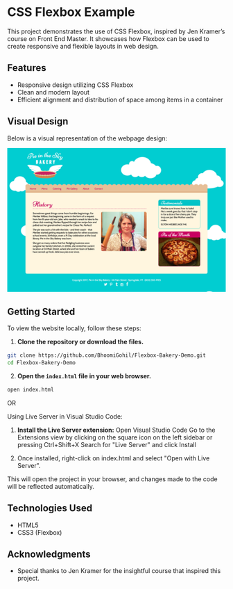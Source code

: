 # CSS Flexbox Example

This project demonstrates the use of CSS Flexbox, inspired by Jen Kramer’s course on Front End Master. It showcases how Flexbox can be used to create responsive and flexible layouts in web design.

## Features

- Responsive design utilizing CSS Flexbox
- Clean and modern layout
- Efficient alignment and distribution of space among items in a container

## Visual Design

Below is a visual representation of the webpage design:

![Webpage](Webpage.png)

## Getting Started

To view the website locally, follow these steps:

1. **Clone the repository or download the files.**

```bash
git clone https://github.com/BhoomiGohil/Flexbox-Bakery-Demo.git
cd Flexbox-Bakery-Demo
```

2. **Open the `index.html` file in your web browser.**

```bash
open index.html
```

OR

Using Live Server in Visual Studio Code:

1. **Install the Live Server extension:**
   Open Visual Studio Code
   Go to the Extensions view by clicking on the square icon on the left sidebar or pressing Ctrl+Shift+X
   Search for "Live Server" and click Install

2. Once installed, right-click on index.html and select "Open with Live Server".

This will open the project in your browser, and changes made to the code will be reflected automatically.

## Technologies Used

- HTML5
- CSS3 (Flexbox)

## Acknowledgments

- Special thanks to Jen Kramer for the insightful course that inspired this project.
